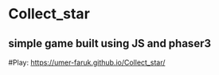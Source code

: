 # Collect_star
## simple game built using JS and phaser3
#Play:
https://umer-faruk.github.io/Collect_star/
